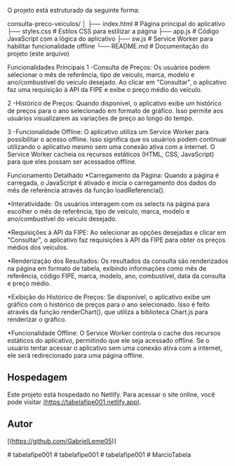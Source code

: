 
O projeto está estruturado da seguinte forma:

consulta-preco-veiculos/
│
├── index.html          # Página principal do aplicativo
├── styles.css          # Estilos CSS para estilizar a página
├── app.js              # Código JavaScript com a lógica do aplicativo
├── sw.js               # Service Worker para habilitar funcionalidade offline
└── README.md           # Documentação do projeto (este arquivo)

Funcionalidades Principais
1 -Consulta de Preços: Os usuários podem selecionar o mês de referência, tipo de veículo, marca, modelo e ano/combustível do veículo desejado. Ao clicar em "Consultar", o aplicativo faz uma requisição à API da FIPE e exibe o preço médio do veículo.

2 -Histórico de Preços: Quando disponível, o aplicativo exibe um histórico de preços para o ano selecionado em formato de gráfico. Isso permite aos usuários visualizarem as variações de preço ao longo do tempo.

3 -Funcionalidade Offline: O aplicativo utiliza um Service Worker para possibilitar o acesso offline. Isso significa que os usuários podem continuar utilizando o aplicativo mesmo sem uma conexão ativa com a internet. O Service Worker cacheia os recursos estáticos (HTML, CSS, JavaScript) para que eles possam ser acessados offline.



Funcionamento Detalhado
*Carregamento da Página: Quando a página é carregada, o JavaScript é ativado e inicia o carregamento dos dados do mês de referência através da função loadReferencia().

*Interatividade: Os usuários interagem com os selects na página para escolher o mês de referência, tipo de veículo, marca, modelo e ano/combustível do veículo desejado.

*Requisições à API da FIPE: Ao selecionar as opções desejadas e clicar em "Consultar", o aplicativo faz requisições à API da FIPE para obter os preços médios dos veículos.

*Renderização dos Resultados: Os resultados da consulta são renderizados na página em formato de tabela, exibindo informações como mês de referência, código FIPE, marca, modelo, ano, combustível, data da consulta e preço médio.

*Exibição do Histórico de Preços: Se disponível, o aplicativo exibe um gráfico com o histórico de preços para o ano selecionado. Isso é feito através da função renderChart(), que utiliza a biblioteca Chart.js para renderizar o gráfico.

*Funcionalidade Offline: O Service Worker controla o cache dos recursos estáticos do aplicativo, permitindo que ele seja acessado offline. Se o usuário tentar acessar o aplicativo sem uma conexão ativa com a internet, ele será redirecionado para uma página offline.

## Hospedagem

Este projeto está hospedado no Netlify. Para acessar o site online, você pode visitar [(https://tabelafipe001.netlify.app)](https://seu-site.netlify.app/).

## Autor

[(https://github.com/GabrielLeme05)]




#   t a b e l a f i p e 0 0 1  
 #   t a b e l a f i p e 0 0 1  
 #   t a b e l a f i p e 0 0 1  
 #   M a r c i o T a b e l a  
 
